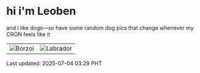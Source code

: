 # hi i'm Leoben

and i like dogs—so have some random dog pics that change whenever my CRON feels like it

|  |  |
|--------|----------|
| ![Borzoi](https://random-dog-vercel.vercel.app/api/random-borzoi?v=1751570977) | ![Labrador](https://random-dog-vercel.vercel.app/api/random-labrador?v=1751570977) |

Last updated: 2025-07-04 03:29 PHT
